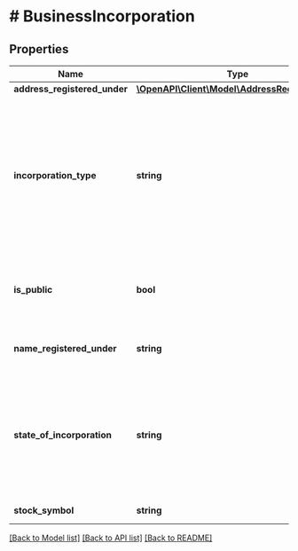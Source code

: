 # # BusinessIncorporation

## Properties

Name | Type | Description | Notes
------------ | ------------- | ------------- | -------------
**address_registered_under** | [**\OpenAPI\Client\Model\AddressRequestModel**](AddressRequestModel.md) |  | [optional]
**incorporation_type** | **string** | Organizational structure of the business, such as corporation or sole proprietorship.  This field is required for KYC verification (US-based accounts only). | [optional]
**is_public** | **bool** | A value of &#x60;true&#x60; indicates that the business is publicly held. | [optional] [default to false]
**name_registered_under** | **string** | Name under which the business is registered. | [optional]
**state_of_incorporation** | **string** | State where the business is incorporated.  This field is required for KYC verification (US-based accounts only). | [optional]
**stock_symbol** | **string** | Business stock symbol. | [optional]

[[Back to Model list]](../../README.md#models) [[Back to API list]](../../README.md#endpoints) [[Back to README]](../../README.md)
